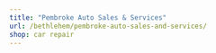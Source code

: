 ```yaml
---
title: "Pembroke Auto Sales & Services"
url: /bethlehem/pembroke-auto-sales-and-services/
shop: car repair
---
```

